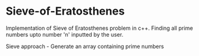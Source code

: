 # Sieve-of-Eratosthenes
Implementation of Sieve of Eratosthenes problem in c++.
Finding all prime numbers upto number 'n' inputted by the user.

Sieve approach - Generate an array containing prime numbers

